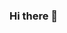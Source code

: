 ### Hi there 👋

<!--
**tahossain42/tahossain42** is a ✨ _special_ ✨ repository because its `README.md` (this file) appears on your GitHub profile.

Here are some ideas to get you started:

![Alt Text](https://media.giphy.com/media/11XxC0wD3jVSCI/giphy.gif)
-->
